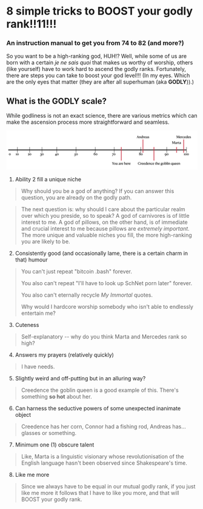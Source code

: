 # 8 simple tricks to BOOST your godly rank!!11!!!
### An instruction manual to get you from 74 to 82 (and more?)

So you want to be a high-ranking god, HUH!? Well, while some of us are born with a certain *je ne sais quoi* that makes us worthy of worship, others (like yourself) have to work hard to ascend the godly ranks. Fortunately, there are steps you can take to boost your god level!!! (In my eyes. Which are the only eyes that matter (they are after all superhuman (aka **GODLY**)).)

## What is the GODLY scale?
While godliness is not an exact science, there are various metrics which can make the ascension process more straightforward and seamless.


![Godliness isn't an exact science, but there are various metrics which can make the ascension process more straightforward and seamless!](./how2begodly.png "The Approximate Godly Scale")

1. Ability 2 fill a unique niche

  > Why should you be a god of anything? If you can answer this question, you are already on the godly path. 
  
  > The next question is: why should I care about the particular realm over which you preside, so to speak? A god of carnivores is of little interest to me. A god of pillows, on the other hand, is of immediate and crucial interest to me because pillows are *extremely important*. The more unique and valuable niches you fill, the more high-ranking you are likely to be. 


2.  Consistently good (and occasionally lame, there is a certain charm in that) humour

  > You can't just repeat "bitcoin .bash" forever.
  >
  > You also can't repeat "I'll have to look up SchNet porn later" forever.
  >
  > You also can't eternally recycle *My Immortal* quotes.
  >
  > Why would I hardcore worship somebody who isn't able to endlessly entertain me?


3. Cuteness

  > Self-explanatory -- why do you think Marta and Mercedes rank so high?


4. Answers my prayers (relatively quickly)

  > I have needs. 


5. Slightly weird and off-putting but in an alluring way?

  > Creedence the goblin queen is a good example of this. There's something **so hot** about her.


6. Can harness the seductive powers of some unexpected inanimate object

  > Creedence has her corn, Connor had a fishing rod, Andreas has... glasses or something.


7. Minimum one (1) obscure talent

  > Like, Marta is a linguistic visionary whose revolutionisation of the English language hasn't been observed since Shakespeare's time.


8. Like me more

  > Since we always have to be equal in our mutual godly rank, if you just like me more it follows that I have to like you more, and that will BOOST your godly rank.



